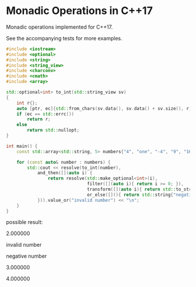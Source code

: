 # Monadic Operations in C++17

Monadic operations implemented for C++17. 

See the accompanying tests for more examples.

```cpp
#include <iostream>
#include <optional>
#include <string>
#include <string_view>
#include <charconv>
#include <cmath>
#include <array>

std::optional<int> to_int(std::string_view sv)
{
    int r{};
    auto [ptr, ec]{std::from_chars(sv.data(), sv.data() + sv.size(), r)};
    if (ec == std::errc())
        return r;
    else
        return std::nullopt;
}

int main() {
    const std::array<std::string, 5> numbers{"4", "one", "-4", "9", "16"};

    for (const auto& number : numbers) {
        std::cout << resolve(to_int(number),
            and_then([](auto i) {
                return resolve(std::make_optional<int>(i),
                               filter([](auto i){ return i >= 0; }),
                               transform([](auto i){ return std::to_string(std::sqrt(i)); }),
                               or_else([](){ return std::string{"negative number"}; }));
            })).value_or("invalid number") << "\n";
    }
}
```
possible result:

2.000000

invalid number

negative number

3.000000

4.000000
